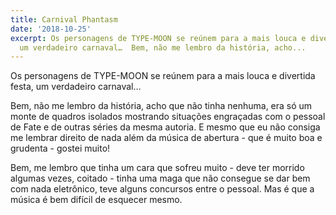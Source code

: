 ```yaml
---
title: Carnival Phantasm
date: '2018-10-25'
excerpt: Os personagens de TYPE-MOON se reúnem para a mais louca e divertida festa,
  um verdadeiro carnaval…  Bem, não me lembro da história, acho...
---
```




Os personagens de TYPE-MOON se reúnem para a mais louca e divertida festa, um verdadeiro carnaval…

Bem, não me lembro da história, acho que não tinha nenhuma, era só um monte de quadros isolados mostrando situações engraçadas com o pessoal de Fate e de outras séries da mesma autoria. E mesmo que eu não consiga me lembrar direito de nada além da música de abertura - que é muito boa e grudenta - gostei muito!

Bem, me lembro que tinha um cara que sofreu muito - deve ter morrido algumas vezes, coitado - tinha uma maga que não consegue se dar bem com nada eletrônico, teve alguns concursos entre o pessoal. Mas é que a música é bem difícil de esquecer mesmo.